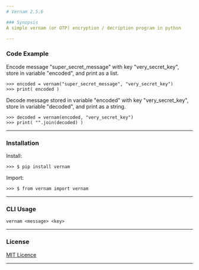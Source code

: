 ```yaml
---
# Vernam 2.5.6

### Synopsis
A simple vernam (or OTP) encryption / decription program in python

---
```

### Code Example
Encode message "super_secret_message" with key "very_secret_key", store in variable "encoded", and print as a list.
~~~
>>> encoded = vernam("super_secret_message", "very_secret_key")
>>> print( encoded )
~~~

Decode message stored in variable "encoded" with key "very_secret_key", store in variable "decoded", and print as a string.
~~~
>>> decoded = vernam(encoded, "very_secret_key")
>>> print( "".join(decoded) )
~~~
---
### Installation
Install:
~~~
>>> $ pip install vernam
~~~
Import:
~~~
>>> $ from vernam import vernam
~~~
---
### CLI Usage
~~~
vernam <message> <key>
~~~
---
### License
[MIT Licence](https://choosealicense.com/licenses/mit/#)

---